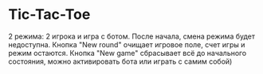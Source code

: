# Tic-Tac-Toe
2 режима: 2 игрока и игра с ботом. После начала, смена режима будет недоступна. Кнопка "New round" очищает игровое поле, счет игры и режим остаются. Кнопка "New game" сбрасывает всё до начального состояния, можно активировать бота или играть с самим собой)
